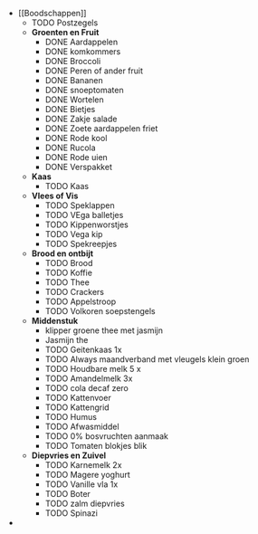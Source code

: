 - [[Boodschappen]]
	- TODO Postzegels
	- **Groenten en Fruit**
		- DONE Aardappelen
		- DONE komkommers
		- DONE Broccoli
		- DONE Peren of ander fruit
		- DONE Bananen
		- DONE snoeptomaten
		- DONE Wortelen
		- DONE Bietjes
		- DONE Zakje salade
		- DONE Zoete aardappelen friet
		- DONE Rode kool
		- DONE Rucola
		- DONE Rode uien
		- DONE Verspakket
	- **Kaas**
		- TODO Kaas
	- **Vlees of Vis**
		- TODO Speklappen
		- TODO VEga balletjes
		- TODO Kippenworstjes
		- TODO Vega kip
		- TODO Spekreepjes
	- **Brood en ontbijt**
		- TODO Brood
		- TODO Koffie
		- TODO Thee
		- TODO Crackers
		- TODO Appelstroop
		- TODO Volkoren soepstengels
	- **Middenstuk**
		- klipper groene thee met jasmijn
		- Jasmijn the
		- TODO Geitenkaas 1x
		- TODO Always maandverband met vleugels klein groen
		- TODO Houdbare melk 5 x
		- TODO Amandelmelk 3x
		- TODO cola decaf zero
		- TODO Kattenvoer
		- TODO Kattengrid
		- TODO Humus
		- TODO Afwasmiddel
		- TODO 0% bosvruchten aanmaak
		- TODO Tomaten blokjes blik
	- **Diepvries en Zuivel**
		- TODO Karnemelk 2x
		- TODO Magere yoghurt
		- TODO Vanille vla 1x
		- TODO Boter
		- TODO zalm diepvries
		- TODO Spinazi
-